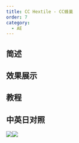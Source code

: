```yaml
---
title: CC Hextile - CC蜂巢
order: 7
category:
  - AE
---
```


## 简述

## 效果展示

## 教程

## 中英日对照

![](https://mir.yuelili.com/wp-content/uploads/user/AE/effects/AE-Effects-Stylize-CC_Hextile.png)![](https://mir.yuelili.com/wp-content/uploads/user/AE/effects/AE-Effects-Stylize-CC_Hextile_cn.png)
